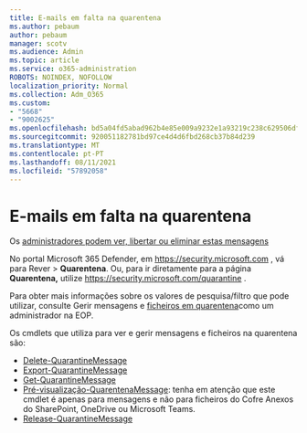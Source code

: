 ```yaml
---
title: E-mails em falta na quarentena
ms.author: pebaum
author: pebaum
manager: scotv
ms.audience: Admin
ms.topic: article
ms.service: o365-administration
ROBOTS: NOINDEX, NOFOLLOW
localization_priority: Normal
ms.collection: Adm_O365
ms.custom:
- "5668"
- "9002625"
ms.openlocfilehash: bd5a04fd5abad962b4e85e009a9232e1a93219c238c629506df5cfb034453df2
ms.sourcegitcommit: 920051182781bd97ce4d4d6fbd268cb37b84d239
ms.translationtype: MT
ms.contentlocale: pt-PT
ms.lasthandoff: 08/11/2021
ms.locfileid: "57892058"
---
```

# <a name="missing-emails-in-quarantine"></a>E-mails em falta na quarentena

Os [administradores podem ver, libertar ou eliminar estas mensagens](https://docs.microsoft.com/microsoft-365/security/office-365-security/manage-quarantined-messages-and-files)

No portal Microsoft 365 Defender, em <https://security.microsoft.com> , vá para Rever  \> **Quarentena**. Ou, para ir diretamente para a página **Quarentena,** utilize <https://security.microsoft.com/quarantine> .  

Para obter mais informações sobre os valores de pesquisa/filtro que pode utilizar, consulte Gerir mensagens e [ficheiros em quarentena](https://docs.microsoft.com/microsoft-365/security/office-365-security/manage-quarantined-messages-and-files)como um administrador na EOP.

Os cmdlets que utiliza para ver e gerir mensagens e ficheiros na quarentena são:

- [Delete-QuarantineMessage](https://docs.microsoft.com/powershell/module/exchange/delete-quarantinemessage)
- [Export-QuarantineMessage](https://docs.microsoft.com/powershell/module/exchange/export-quarantinemessage)
- [Get-QuarantineMessage](https://docs.microsoft.com/powershell/module/exchange/get-quarantinemessage)
- [Pré-visualização-QuarentenaMessage](https://docs.microsoft.com/powershell/module/exchange/preview-quarantinemessage): tenha em atenção que este cmdlet é apenas para mensagens e não para ficheiros do Cofre Anexos do SharePoint, OneDrive ou Microsoft Teams.
- [Release-QuarantineMessage](https://docs.microsoft.com/powershell/module/exchange/release-quarantinemessage)
